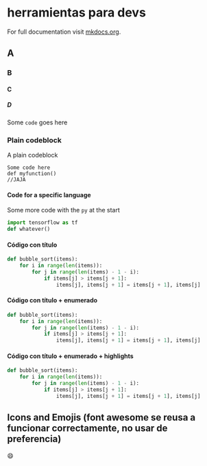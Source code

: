 # herramientas para devs

For full documentation visit [mkdocs.org](https://www.mkdocs.org).

## A

### B

#### C

##### D


Some `code` goes here

### Plain codeblock

A plain codeblock

``` 
Some code here
def myfunction()
//JAJA
```

#### Code for a specific language

Some more code with the `py` at the start

```py
import tensorflow as tf
def whatever()
```

#### Código con título

```py title="bubble_sort.py"
def bubble_sort(items):
    for i in range(len(items)):
        for j in range(len(items) - 1 - i):
            if items[j] > items[j + 1]:
                items[j], items[j + 1] = items[j + 1], items[j]
```

#### Código con título + enumerado

```py linenums="1" title="bubble_sort.py"
def bubble_sort(items):
    for i in range(len(items)):
        for j in range(len(items) - 1 - i):
            if items[j] > items[j + 1]:
                items[j], items[j + 1] = items[j + 1], items[j]
```

#### Código con título + enumerado + highlights

```py hl_lines="2 3" linenums="1" title="bubble_sort.py"
def bubble_sort(items):
    for i in range(len(items)):
        for j in range(len(items) - 1 - i):
            if items[j] > items[j + 1]:
                items[j], items[j + 1] = items[j + 1], items[j]
```

## Icons and Emojis (font awesome se reusa a funcionar correctamente, no usar de preferencia)

:smile:

